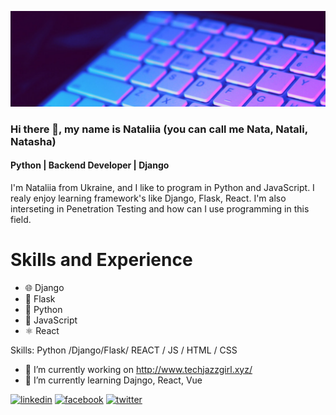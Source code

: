 ![Python | Backend Developer | Django](https://raw.githubusercontent.com/NataliSemi/NataliSemi/main/Simple%20Technology%20LinkedIn%20Banner.png)
### Hi there 👋, my name is Nataliia  (you can call me Nata, Natali, Natasha)
#### Python | Backend Developer | Django

I'm Nataliia from Ukraine, and I like to program in Python and JavaScript. I realy enjoy learning framework's like Django, Flask, React. I'm also interseting in Penetration Testing and how can I use programming in this field.

# Skills and Experience

* :globe_with_meridians: Django
* :compass: Flask
* :snake: Python
* :scroll: JavaScript
*  :atom_symbol: React


Skills: Python /Django/Flask/ REACT / JS / HTML / CSS

- 🔭 I’m currently working on http://www.techjazzgirl.xyz/ 
- 🌱 I’m currently learning Dajngo, React, Vue 


[<img src='https://cdn.jsdelivr.net/npm/simple-icons@3.0.1/icons/linkedin.svg' alt='linkedin' height='40'>](https://www.linkedin.com/in/https://www.linkedin.com/in/nataliia-sorokina-87418b1b4//)  [<img src='https://cdn.jsdelivr.net/npm/simple-icons@3.0.1/icons/facebook.svg' alt='facebook' height='40'>](https://www.facebook.com/https://www.facebook.com/NataliiaISorokina/)  [<img src='https://cdn.jsdelivr.net/npm/simple-icons@3.0.1/icons/twitter.svg' alt='twitter' height='40'>](https://twitter.com/https://twitter.com/NataliSemi)  



<!--
**NataliSemi/NataliSemi** is a ✨ _special_ ✨ repository because its `README.md` (this file) appears on your GitHub profile.

Here are some ideas to get you started:

- 🔭 I’m currently working on ...
- 🌱 I’m currently learning ...
- 👯 I’m looking to collaborate on ...
- 🤔 I’m looking for help with ...
- 💬 Ask me about ...
- 📫 How to reach me: ...
- 😄 Pronouns: ...
- ⚡ Fun fact: ...
-->
